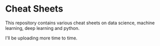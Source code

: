 # Cheat Sheets

This repository contains various cheat sheets on data science, machine learning, deep learning and python.

I'll be uploading more time to time.
